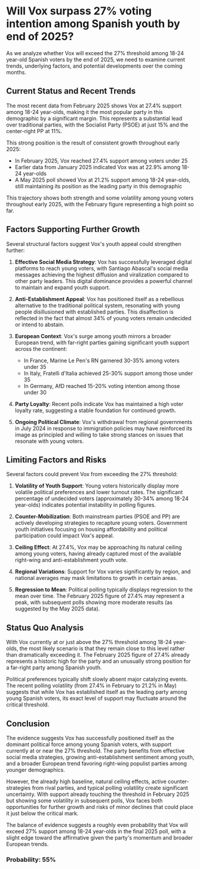# Will Vox surpass 27% voting intention among Spanish youth by end of 2025?

As we analyze whether Vox will exceed the 27% threshold among 18-24 year-old Spanish voters by the end of 2025, we need to examine current trends, underlying factors, and potential developments over the coming months.

## Current Status and Recent Trends

The most recent data from February 2025 shows Vox at 27.4% support among 18-24 year-olds, making it the most popular party in this demographic by a significant margin. This represents a substantial lead over traditional parties, with the Socialist Party (PSOE) at just 15% and the center-right PP at 11%.

This strong position is the result of consistent growth throughout early 2025:
- In February 2025, Vox reached 27.4% support among voters under 25
- Earlier data from January 2025 indicated Vox was at 22.9% among 18-24 year-olds
- A May 2025 poll showed Vox at 21.2% support among 18-24 year-olds, still maintaining its position as the leading party in this demographic

This trajectory shows both strength and some volatility among young voters throughout early 2025, with the February figure representing a high point so far.

## Factors Supporting Further Growth

Several structural factors suggest Vox's youth appeal could strengthen further:

1. **Effective Social Media Strategy**: Vox has successfully leveraged digital platforms to reach young voters, with Santiago Abascal's social media messages achieving the highest diffusion and viralization compared to other party leaders. This digital dominance provides a powerful channel to maintain and expand youth support.

2. **Anti-Establishment Appeal**: Vox has positioned itself as a rebellious alternative to the traditional political system, resonating with young people disillusioned with established parties. This disaffection is reflected in the fact that almost 34% of young voters remain undecided or intend to abstain.

3. **European Context**: Vox's surge among youth mirrors a broader European trend, with far-right parties gaining significant youth support across the continent:
   - In France, Marine Le Pen's RN garnered 30-35% among voters under 35
   - In Italy, Fratelli d'Italia achieved 25-30% support among those under 35
   - In Germany, AfD reached 15-20% voting intention among those under 30

4. **Party Loyalty**: Recent polls indicate Vox has maintained a high voter loyalty rate, suggesting a stable foundation for continued growth.

5. **Ongoing Political Climate**: Vox's withdrawal from regional governments in July 2024 in response to immigration policies may have reinforced its image as principled and willing to take strong stances on issues that resonate with young voters.

## Limiting Factors and Risks

Several factors could prevent Vox from exceeding the 27% threshold:

1. **Volatility of Youth Support**: Young voters historically display more volatile political preferences and lower turnout rates. The significant percentage of undecided voters (approximately 30-34% among 18-24 year-olds) indicates potential instability in polling figures.

2. **Counter-Mobilization**: Both mainstream parties (PSOE and PP) are actively developing strategies to recapture young voters. Government youth initiatives focusing on housing affordability and political participation could impact Vox's appeal.

3. **Ceiling Effect**: At 27.4%, Vox may be approaching its natural ceiling among young voters, having already captured most of the available right-wing and anti-establishment youth vote.

4. **Regional Variations**: Support for Vox varies significantly by region, and national averages may mask limitations to growth in certain areas.

5. **Regression to Mean**: Political polling typically displays regression to the mean over time. The February 2025 figure of 27.4% may represent a peak, with subsequent polls showing more moderate results (as suggested by the May 2025 data).

## Status Quo Analysis

With Vox currently at or just above the 27% threshold among 18-24 year-olds, the most likely scenario is that they remain close to this level rather than dramatically exceeding it. The February 2025 figure of 27.4% already represents a historic high for the party and an unusually strong position for a far-right party among Spanish youth.

Political preferences typically shift slowly absent major catalyzing events. The recent polling volatility (from 27.4% in February to 21.2% in May) suggests that while Vox has established itself as the leading party among young Spanish voters, its exact level of support may fluctuate around the critical threshold.

## Conclusion

The evidence suggests Vox has successfully positioned itself as the dominant political force among young Spanish voters, with support currently at or near the 27% threshold. The party benefits from effective social media strategies, growing anti-establishment sentiment among youth, and a broader European trend favoring right-wing populist parties among younger demographics.

However, the already high baseline, natural ceiling effects, active counter-strategies from rival parties, and typical polling volatility create significant uncertainty. With support already touching the threshold in February 2025 but showing some volatility in subsequent polls, Vox faces both opportunities for further growth and risks of minor declines that could place it just below the critical mark.

The balance of evidence suggests a roughly even probability that Vox will exceed 27% support among 18-24 year-olds in the final 2025 poll, with a slight edge toward the affirmative given the party's momentum and broader European trends.

### Probability: 55%